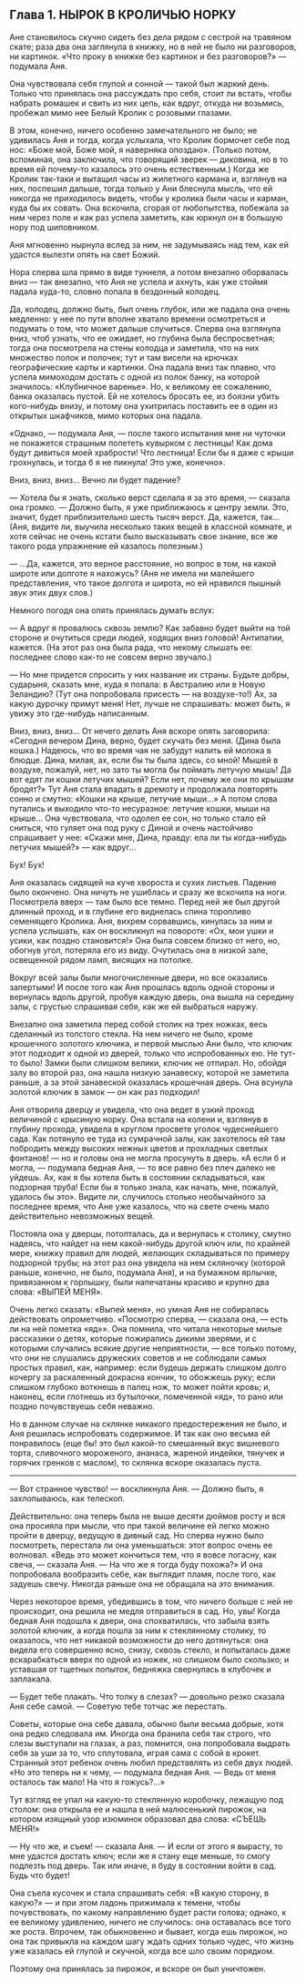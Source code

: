 ## Глава 1. НЫРОК В КРОЛИЧЬЮ НОРКУ

Ане становилось скучно сидеть без дела рядом с сестрой на травяном скате; раза два она заглянула в книжку, но в ней не было ни разговоров, ни картинок. «Что проку в книжке без картинок и без разговоров?» — подумала Аня.

Она чувствовала себя глупой и сонной — такой был жаркий день. Только что принялась она рассуждать про себя, стоит ли встать, чтобы набрать ромашек и свить из них цепь, как вдруг, откуда ни возьмись, пробежал мимо нее Белый Кролик с розовыми глазами.

В этом, конечно, ничего особенно замечательного не было; не удивилась Аня и тогда, когда услыхала, что Кролик бормочет себе под нос: «Боже мой, Боже мой, я наверняка опоздаю». (Только потом, вспоминая, она заключила, что говорящий зверек — диковина, но в то время ей почему-то казалось это очень естественным.) Когда же Кролик так-таки и вытащил часы из жилетного кармана и, взглянув на них, поспешил дальше, тогда только у Ани блеснула мысль, что ей никогда не приходилось видеть, чтобы у кролика были часы и карман, куда бы их совать. Она вскочила, сгорая от любопытства, побежала за ним через поле и как раз успела заметить, как юркнул он в большую нору под шиповником.

Аня мгновенно нырнула вслед за ним, не задумываясь над тем, как ей удастся вылезти опять на свет Божий.

Нора сперва шла прямо в виде туннеля, а потом внезапно оборвалась вниз — так внезапно, что Аня не успела и ахнуть, как уже стоймя падала куда-то, словно попала в бездонный колодец.

Да, колодец, должно быть, был очень глубок, или же падала она очень медленно: у нее по пути вполне хватало времени осмотреться и подумать о том, что может дальше случиться. Сперва она взглянула вниз, чтоб узнать, что ее ожидает, но глубина была беспросветная; тогда она посмотрела на стены колодца и заметила, что на них множество полок и полочек; тут и там висели на крючках географические карты и картинки. Она падала вниз так плавно, что успела мимоходом достать с одной из полок банку, на которой значилось: «Клубничное варенье». Но, к великому ее сожалению, банка оказалась пустой. Ей не хотелось бросать ее, из боязни убить кого-нибудь внизу, и потому она ухитрилась поставить ее в один из открытых шкафчиков, мимо которых она падала.

«Однако, — подумала Аня, — после такого испытания мне ни чуточки не покажется страшным полететь кувырком с лестницы! Как дома будут дивиться моей храбрости! Что лестница! Если бы я даже с крыши грохнулась, и тогда б я не пикнула! Это уже, конечно».

Вниз, вниз, вниз... Вечно ли будет падение?

— Хотела бы я знать, сколько верст сделала я за это время, — сказала она громко. — Должно быть, я уже приближаюсь к центру земли. Это, значит, будет приблизительно шесть тысяч верст. Да, кажется, так... (Аня, видите ли, выучила несколько таких вещей в классной комнате, и хотя сейчас не очень кстати было высказывать свое знание, все же такого рода упражнение ей казалось полезным.)

— ...Да, кажется, это верное расстояние, но вопрос в том, на какой широте или долготе я нахожусь? (Аня не имела ни малейшего представления, что такое долгота и широта, но ей нравился пышный звук этих двух слов.)

Немного погодя она опять принялась думать вслух:

— А вдруг я провалюсь сквозь землю? Как забавно будет выйти на той стороне и очутиться среди людей, ходящих вниз головой! Антипатии, кажется. (На этот раз она была рада, что некому слышать ее: последнее слово как-то не совсем верно звучало.)

— Но мне придется спросить у них название их страны. Будьте добры, сударыня, сказать мне, куда я попала: в Австралию или в Новую Зеландию? (Тут она попробовала присесть — на воздухе-то!) Ах, за какую дурочку примут меня! Нет, лучше не спрашивать: может быть, я увижу это где-нибудь написанным.

Вниз, вниз, вниз... От нечего делать Аня вскоре опять заговорила: «Сегодня вечером Дина, верно, будет скучать без меня. (Дина была кошка.) Надеюсь, что во время чая не забудут налить ей молока в блюдце. Дина, милая, ах, если бы ты была здесь, со мной! Мышей в воздухе, пожалуй, нет, но зато ты могла бы поймать летучую мышь! Да вот едят ли кошки летучих мышей? Если нет, почему же они по крышам бродят?» Тут Аня стала впадать в дремоту и продолжала повторять сонно и смутно: «Кошки на крыше, летучие мыши...» А потом слова путались и выходило что-то несуразное: летучие кошки, мыши на крыше... Она чувствовала, что одолел ее сон, но только стало ей сниться, что гуляет она под руку с Диной и очень настойчиво спрашивает у нее: «Скажи мне, Дина, правду: ела ли ты когда-нибудь летучих мышей?» — как вдруг...

Бух! Бух!

Аня оказалась сидящей на куче хвороста и сухих листьев. Падение было окончено. Она ничуть не ушиблась и сразу же вскочила на ноги. Посмотрела вверх — там было все темно. Перед ней же был другой длинный проход, и в глубине его виднелась спина торопливо семенящего Кролика. Аня, вихрем сорвавшись, кинулась за ним и успела услышать, как он воскликнул на повороте: «Ох, мои ушки и усики, как поздно становится!» Она была совсем близко от него, но, обогнув угол, потеряла его из виду. Очутилась она в низкой зале, освещенной рядом ламп, висящих на потолке.

Вокруг всей залы были многочисленные двери, но все оказались запертыми! И после того как Аня прошлась вдоль одной стороны и вернулась вдоль другой, пробуя каждую дверь, она вышла на середину залы, с грустью спрашивая себя, как же ей выбраться наружу.

Внезапно она заметила перед собой столик на трех ножках, весь сделанный из толстого стекла. На нем ничего не было, кроме крошечного золотого ключика, и первой мыслью Ани было, что ключик этот подходит к одной из дверей, только что испробованных ею. Не тут-то было! Замки были слишком велики, ключик не отпирал. Но, обойдя залу во второй раз, она нашла низкую занавеску, которой не заметила раньше, а за этой занавеской оказалась крошечная дверь. Она всунула золотой ключик в замок — он как раз подходил!

Аня отворила дверцу и увидела, что она ведет в узкий проход величиной с крысиную норку. Она встала на колени и, взглянув в глубину прохода, увидела в круглом просвете уголок чудеснейшего сада. Как потянуло ее туда из сумрачной залы, как захотелось ей там побродить между высоких нежных цветов и прохладных светлых фонтанов! — но и головы она не могла просунуть в дверь. «А если б и могла, — подумала бедная Аня, — то все равно без плеч далеко не уйдешь. Ах, как я бы хотела быть в состоянии складываться, как подзорная труба! Если бы я только знала, как начать, мне, пожалуй, удалось бы это». Видите ли, случилось столько необычайного за последнее время, что Ане уже казалось, что на свете очень мало действительно невозможных вещей.

Постояла она у дверцы, потопталась, да и вернулась к столику, смутно надеясь, что найдет на нем какой-нибудь другой ключ или, по крайней мере, книжку правил для людей, желающих складываться по примеру подзорной трубы; на этот раз она увидела на нем скляночку (которой раньше, конечно, не было, подумала Аня), и на бумажном ярлычке, привязанном к горлышку, были напечатаны красиво и крупно два слова: «ВЫПЕЙ МЕНЯ».

Очень легко сказать: «Выпей меня», но умная Аня не собиралась действовать опрометчиво. «Посмотрю сперва, — сказала она, — есть ли на ней пометка «яд»». Она помнила, что читала некоторые милые рассказики о детях, которые пожирались дикими зверями, и с которыми случались всякие другие неприятности, — все только потому, что они не слушались дружеских советов и не соблюдали самых простых правил, как, например: если будешь держать слишком долго кочергу за раскаленный докрасна кончик, то обожжешь руку; если слишком глубоко воткнешь в палец нож, то может пойти кровь; и, наконец, если глотнешь из бутылочки, помеченной «яд», то рано или поздно почувствуешь себя неважно.

Но в данном случае на склянке никакого предостережения не было, и Аня решилась испробовать содержимое. И так как оно весьма ей понравилось (еще бы! это был какой-то смешанный вкус вишневого торта, сливочного мороженого, ананаса, жареной индейки, тянучек и горячих гренков с маслом), то склянка вскоре оказалась пуста.

---

— Вот странное чувство! — воскликнула Аня. — Должно быть, я захлопываюсь, как телескоп.

Действительно: она теперь была не выше десяти дюймов росту и вся она просияла при мысли, что при такой величине ей легко можно пройти в дверцу, ведущую в дивный сад. Но сперва нужно было посмотреть, перестала ли она уменьшаться: этот вопрос очень ее волновал. «Ведь это может кончиться тем, что я вовсе погасну, как свеча, — сказала Аня. — На что же я тогда буду похожа?» И она попробовала вообразить себе, как выглядит пламя, после того, как задуешь свечу. Никогда раньше она не обращала на это внимания.

Через некоторое время, убедившись в том, что ничего больше с ней не происходит, она решила не медля отправиться в сад. Но, увы! Когда бедная Аня подошла к двери, она спохватилась, что забыла взять золотой ключик, а когда пошла за ним к стеклянному столику, то оказалось, что нет никакой возможности до него дотянуться: она видела его совершенно ясно, снизу, сквозь стекло, и попыталась даже вскарабкаться вверх по одной из ножек, но слишком было скользко; и уставшая от тщетных попыток, бедняжка свернулась в клубочек и заплакала.

— Будет тебе плакать. Что толку в слезах? — довольно резко сказала Аня себе самой. — Советую тебе тотчас же перестать.

Советы, которые она себе давала, обычно были весьма добрые, хотя она редко следовала им. Иногда она бранила себя так строго, что слезы выступали на глазах, а раз, помнится, она попробовала выдрать себя за уши за то, что сплутовала, играя сама с собой в крокет. Странный этот ребенок очень любил представлять из себя двух людей. «Но это теперь ни к чему, — подумала бедная Аня. — Ведь от меня осталось так мало! На что я гожусь?...»

Тут взгляд ее упал на какую-то стеклянную коробочку, лежащую под столом: она открыла ее и нашла в ней малюсенький пирожок, на котором изящный узор изюминок образовал два слова: «СЪЕШЬ МЕНЯ!»

— Ну что же, и съем! — сказала Аня. — И если от этого я вырасту, то мне удастся достать ключ; если же я стану еще меньше, то смогу подлезть под дверь. Так или иначе, я буду в состоянии войти в сад. Будь что будет!

Она съела кусочек и стала спрашивать себя: «В какую сторону, в какую?» — и при этом ладонь прижимала к темени, чтобы почувствовать, по какому направлению будет расти голова; однако, к ее великому удивлению, ничего не случилось: она оставалась все того же роста. Впрочем, так обыкновенно и бывает, когда ешь пирожок, но она так привыкла на каждом шагу ждать одних только чудес, что жизнь уже казалась ей глупой и скучной, когда все шло своим порядком.

Поэтому она принялась за пирожок, и вскоре он был уничтожен.